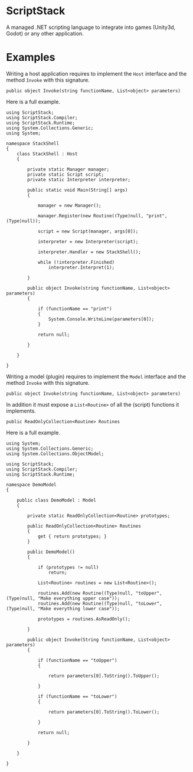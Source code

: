 # ScriptStack

A managed .NET scripting language to integrate into games (Unity3d, Godot) or any other application.

# Examples

Writing a host application requires to implement the <code>Host</code> interface and the method <code>Invoke</code> with this signature.

```
public object Invoke(string functionName, List<object> parameters)
````

Here is a full example.

```CSharp
using ScriptStack;
using ScriptStack.Compiler;
using ScriptStack.Runtime;
using System.Collections.Generic;
using System;

namespace StackShell
{
    class StackShell : Host
    {

        private static Manager manager;
        private static Script script;
        private static Interpreter interpreter;

        public static void Main(String[] args)
        {

            manager = new Manager();

            manager.Register(new Routine((Type)null, "print", (Type)null));

            script = new Script(manager, args[0]);

            interpreter = new Interpreter(script);

            interpreter.Handler = new StackShell();

            while (!interpreter.Finished)
                interpreter.Interpret(1);

        }

        public object Invoke(string functionName, List<object> parameters)
        {

            if (functionName == "print")
            {
                System.Console.WriteLine(parameters[0]);
            }

            return null;

        }

    }

}
```

Writing a model (plugin) requires to implement the <code>Model</code> interface and the method <code>Invoke</code> with this signature.

```
public object Invoke(string functionName, List<object> parameters)
```

In addition it must expose a <code>List\<Routine\></code> of all the (script) functions it implements.

```
public ReadOnlyCollection<Routine> Routines
```

Here is a full example.

```CSharp
using System;
using System.Collections.Generic;
using System.Collections.ObjectModel;
 
using ScriptStack;
using ScriptStack.Compiler;
using ScriptStack.Runtime;
 
namespace DemoModel
{
 
    public class DemoModel : Model
    {
 
        private static ReadOnlyCollection<Routine> prototypes;
 
        public ReadOnlyCollection<Routine> Routines
        {
            get { return prototypes; }
        }
 
        public DemoModel()
        {
 
            if (prototypes != null)
                return;
 
            List<Routine> routines = new List<Routine>();
 
            routines.Add(new Routine((Type)null, "toUpper", (Type)null, "Make everything upper case"));
            routines.Add(new Routine((Type)null, "toLower", (Type)null, "Make everything lower case"));
 
            prototypes = routines.AsReadOnly();
 
        }
 
        public object Invoke(String functionName, List<object> parameters)
        {
 
            if (functionName == "toUpper")
            {
 
                return parameters[0].ToString().ToUpper();
 
            }
 
            if (functionName == "toLower")
            {
 
                return parameters[0].ToString().ToLower();
 
            }
 
            return null;
 
        }
 
    }
 
}
```
